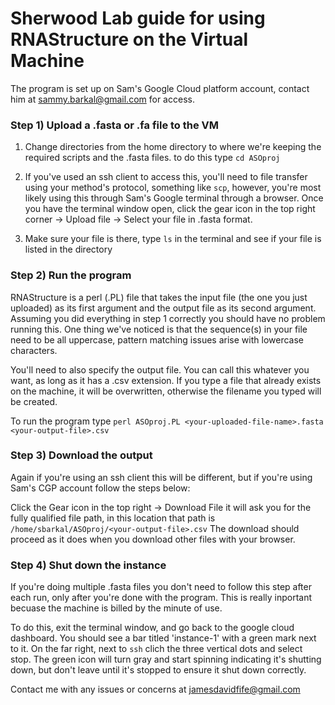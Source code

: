 # Sherwood Lab guide for using RNAStructure on the Virtual Machine

The program is set up on Sam's Google Cloud platform account, contact him at sammy.barkal@gmail.com for access. 

### Step 1) Upload a .fasta or .fa file to the VM



1) Change directories from the home directory to where we're keeping the required scripts and the .fasta files. to do this type `cd ASOproj`

2) If you've used an ssh client to access this, you'll need to file transfer using your method's protocol, something like `scp`, however, you're most likely using this through Sam's Google terminal through a browser. Once you have the terminal window open, click the gear icon in the top right corner -> Upload file -> Select your file in .fasta format.

3) Make sure your file is there, type `ls` in the terminal and see if your file is listed in the directory


### Step 2) Run the program 

RNAStructure is a perl (.PL) file that takes the input file (the one you just uploaded) as its first argument and the output file as its second argument. Assuming you did everything in step 1 correctly you should have no problem running this. One thing we've noticed is that the sequence(s) in your file need to be all uppercase, pattern matching issues arise with lowercase characters. 

You'll need to also specify the output file. You can call this whatever you want, as long as it has a .csv extension. If you type a file that already exists on the machine, it will be overwritten, otherwise the filename you typed will be created.

To run the program type `perl ASOproj.PL <your-uploaded-file-name>.fasta <your-output-file>.csv`

### Step 3) Download the output

Again if you're using an ssh client this will be different, but if you're using Sam's CGP account follow the steps below:

Click the Gear icon in the top right -> Download File
it will ask you for the fully qualified file path, in this location that path is `/home/sbarkal/ASOproj/<your-output-file>.csv`
The download should proceed as it does when you download other files with your browser. 

### Step 4) Shut down the instance

If you're doing multiple .fasta files you don't need to follow this step after each run, only after you're done with the program. This is really inportant becuase the machine is billed by the minute of use. 

To do this, exit the terminal window, and go back to the google cloud dashboard. You should see a bar titled 'instance-1' with a green mark next to it. On the far right, next to `ssh` clich the three vertical dots and select stop. The green icon will turn gray and start spinning indicating it's shutting down, but don't leave until it's stopped to ensure it shut down correctly. 

Contact me with any issues or concerns at jamesdavidfife@gmail.com 
